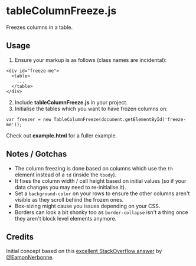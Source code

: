 # tableColumnFreeze.js

Freezes columns in a table.

## Usage
1. Ensure your markup is as follows (class names are incidental):
```
<div id="freeze-me">
  <table>
    ...
  </table>
</div>
```

2. Include **tableColumnFreeze.js** in your project.
3. Initialise the tables which you want to have frozen columns on:
```
var freezer = new TableColumnFreeze(document.getElementById('freeze-me'));
```

Check out **example.html** for a fuller example.

## Notes / Gotchas
* The column freezing is done based on columns which use the `th` element instead of a `td` (inside the `tbody`).
* It fixes the column width / cell height based on initial values (so if your data changes you may need to re-initialise it).
* Set a `background-color` on your rows to ensure the other columns aren't visible as they scroll behind the frozen ones.
* Box-sizing might cause you issues depending on your CSS.
* Borders can look a bit shonky too as `border-collapse` isn't a thing once they aren't block level elements anymore.

## Credits
Initial concept based on this [excellent StackOverflow answer](http://stackoverflow.com/questions/1312236/how-do-i-create-an-html-table-with-fixed-frozen-left-column-and-scrollable-body) by [@EamonNerbonne](https://github.com/EamonNerbonne).
